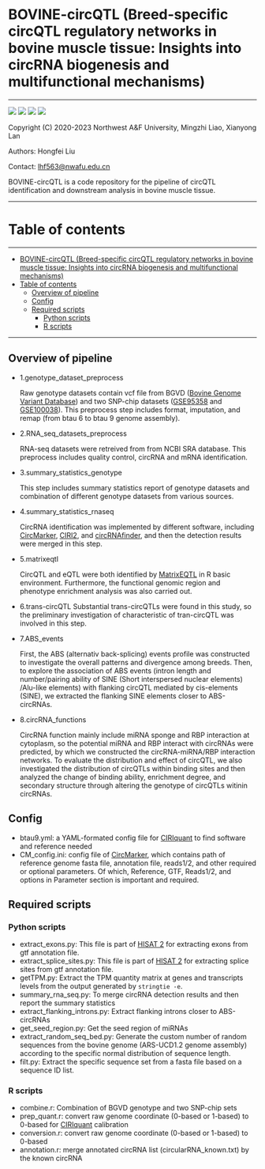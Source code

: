 # BOVINE-circQTL (Breed-specific circQTL regulatory networks in bovine muscle tissue: Insights into circRNA biogenesis and multifunctional mechanisms)

***
[![](https://img.shields.io/badge/Python-3.5.2-brightgreen)](https://www.python.org/downloads/release/python-352/)
![](https://img.shields.io/badge/matplotlib-3.3.3-blue)
[![](https://img.shields.io/badge/R-4.1.0-orange)](https://cloud.r-project.org/src/base/R-4/R-4.1.0.tar.gz)
![](https://img.shields.io/badge/ggplot2-3.3.5-red)

Copyright (C) 2020-2023
Northwest A&F University,
Mingzhi Liao, Xianyong Lan
  
Authors: Hongfei Liu

Contact: lhf563@nwafu.edu.cn

BOVINE-circQTL is a code repository for the pipeline of circQTL identification and downstream analysis in bovine muscle
tissue.

***
# Table of contents
***
<!--ts-->
* [BOVINE-circQTL (Breed-specific circQTL regulatory networks in bovine muscle tissue: Insights into circRNA biogenesis and multifunctional mechanisms)](#bovine-circqtl-breed-specific-circqtl-regulatory-networks-in-bovine-muscle-tissue-insights-into-circrna-biogenesis-and-multifunctional-mechanisms)
* [Table of contents](#table-of-contents)
   * [Overview of pipeline](#overview-of-pipeline)
   * [Config](#config)
   * [Required scripts](#required-scripts)
      * [Python scripts](#python-scripts)
      * [R scripts](#r-scripts)

<!-- Created by https://github.com/ekalinin/github-markdown-toc -->
<!-- Added by: luffy, at: Mon Mar 13 11:23:49 CST 2023 -->

<!--te-->
***

## Overview of pipeline
- 1.genotype_dataset_preprocess

    Raw genotype datasets contain vcf file from BGVD ([Bovine Genome Variant Database][BGVD]) 
and two SNP-chip datasets ([GSE95358](https://www.ncbi.nlm.nih.gov/geo/query/acc.cgi?acc=GSE95358) and [GSE100038](https://www.ncbi.nlm.nih.gov/geo/query/acc.cgi?acc=GSE100038)).
This preprocess step includes format, imputation, and remap (from btau 6 to btau 9 genome assembly).
- 2.RNA_seq_datasets_preprocess
    
  RNA-seq datasets were retreived from from NCBI SRA database. This preprocess includes quality control, circRNA and mRNA identification.

- 3.summary_statistics_genotype
  
  This step includes summary statistics report of genotype datasets and combination of different genotype datasets from various sources.
- 4.summary_statistics_rnaseq
  
  CircRNA identification was implemented by different software, including [CircMarker][CircMarker], [CIRI2][CIRI2], and [circRNAfinder][circRNAfinder], and then the detection
results were merged in this step.
- 5.matrixeqtl
  
  CircQTL and eQTL were both identified by [MatrixEQTL][MatrixEQTL] in R basic environment. Furthermore, the functional genomic region and phenotype enrichment analysis was also carried out. 
- 6.trans-circQTL
  Substantial trans-circQTLs were found in this study, so the preliminary investigation of characteristic of tran-circQTL was involved in this step.
- 7.ABS_events
  
  First, the ABS (alternativ back-splicing) events profile was constructed to investigate the overall patterns and divergence among breeds. 
Then, to explore the association of ABS events (intron length and number/pairing ability of SINE (Short interspersed nuclear elements) /Alu-like elements) with flanking circQTL mediated by cis-elements (SINE), we extracted the flanking SINE elements closer to
ABS-circRNAs.
- 8.circRNA_functions
  
  CircRNA function mainly include miRNA sponge and RBP interaction at cytoplasm, so the potential miRNA and RBP interact with circRNAs
were predicted, by which we constructed the circRNA-miRNA/RBP interaction networks. To evaluate the distribution and effect of circQTL,
we also investigated the distribution of circQTLs within binding sites and then analyzed the change of binding ability, enrichment degree,
and secondary structure through altering the genotype of circQTLs witinin circRNAs.

## Config
- btau9.yml: a YAML-formated config file for [CIRIquant][CIRIquant] to find software and reference needed
- CM_config.ini: config file of [CircMarker][CircMarker], which contains path of reference genome fasta file, annotation file, reads1/2, and other required or optional parameters. Of which, Reference, GTF, Reads1/2, and options in Parameter section is important and required.

## Required scripts
### Python scripts
- extract_exons.py: This file is part of [HISAT 2][HISAT 2] for extracting exons from gtf annotation file.
- extract_splice_sites.py: This file is part of [HISAT 2][HISAT 2] for extracting splice sites from gtf annotation file.
- getTPM.py: Extract the TPM quantity matrix at genes and transcripts levels from the output generated by `stringtie -e`.
- summary_rna_seq.py: To merge circRNA detection results and then report the summary statistics
- extract_flanking_introns.py: Extract flanking introns closer to ABS-circRNAs
- get_seed_region.py: Get the seed region of miRNAs
- extract_random_seq_bed.py: Generate the custom number of random sequences from the bovine genome (ARS-UCD1.2 genome assembly) according
to the specific normal distribution of sequence length.
- filt.py: Extract the specific sequence set from a fasta file based on a sequence ID list.
### R scripts
- combine.r: Combination of BGVD genotype and two SNP-chip sets
- prep_quant.r: convert raw genome coordinate (0-based or 1-based) to 0-based for [CIRIquant][CIRIquant] calibration
- conversion.r: convert raw genome coordinate (0-based or 1-based) to 0-based
- annotation.r: merge annotated circRNA list (circularRNA_known.txt) by the known circRNA


[HISAT 2]:http://daehwankimlab.github.io/hisat2/
[CIRCexplorer2]: https://circexplorer2.readthedocs.io/en/latest/
[CIRI2]: https://sourceforge.net/projects/ciri/files/CIRI2/
[CIRIquant]: https://github.com/bioinfo-biols/CIRIquant
[CircMarker]:https://github.com/lxwgcool/CircMarker
[circRNAfinder]:https://github.com/bioxfu/circRNAFinder
[KNIFE]: https://github.com/blawney/knife_circ_rna
[segemehl]: https://www.bioinf.uni-leipzig.de/Software/segemehl/
[MatrixEQTL]:https://github.com/andreyshabalin/MatrixEQTL
[circBase]: http://www.circbase.org/
[circAtlas]: http://circatlas.biols.ac.cn/
[BGVD]: http://animal.omics.pro/code/index.php/BosVar
